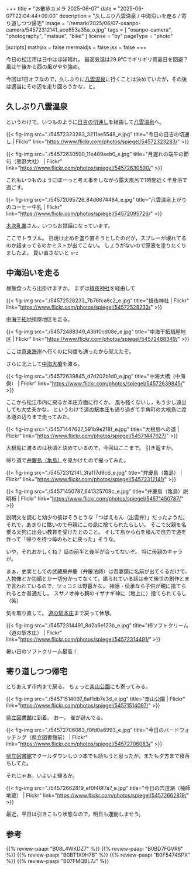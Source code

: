 +++
title = "お散歩カメラ 2025-06-07"
date =  "2025-06-07T22:04:44+09:00"
description = "久しぶり八雲温泉 / 中海沿いを走る / 寄り道しつつ帰宅"
image = "/remark/2025/06/07-osanpo-camera/54572312141_ace653a35a_o.jpg"
tags = [ "osanpo-camera", "photography", "matsue", "bike" ]
license = "by"
pageType = "photo"

[scripts]
  mathjax = false
  mermaidjs = false
  jsx = false
+++

今日の松江市は日中はほぼ晴れ。
最高気温は29.9℃でギリギリ真夏日を回避？ 風は午後から西の風がやや強め。

今回は1日オフなので，久しぶりに[八雲温泉][八雲温泉ゆうあい熊野館]に行くことは決めていたが，その後は適当にその辺を走り回ろうかな，と。

## 久しぶり八雲温泉

というわけで，いつものように[日吉の切通し]を経由して[八雲温泉][八雲温泉ゆうあい熊野館]へ。

{{< fig-img src="./54572323283_3211ae5548_e.jpg" title="今日の日吉の切通し | Flickr" link="https://www.flickr.com/photos/spiegel/54572323283/" >}}

{{< fig-img src="./54572630590_11e489aeb0_e.jpg" title="月遅れの端午の節句（熊野大社） | Flickr" link="https://www.flickr.com/photos/spiegel/54572630590/" >}}

これもいつものようにぼーっと考え事をしながら露天風呂で1時間近く半身浴で過ごす。

{{< fig-img src="./54572095726_84d6674484_e.jpg" title="八雲温泉上がりのコーヒー牛乳 | Flickr" link="https://www.flickr.com/photos/spiegel/54572095726/" >}}

[木次乳業]さん，いつもお世話になっています。

ここでトラブル。
日焼け止めを塗り直そうとしたのだが，スプレーが壊れてるのか詰まってるのかミストが出てこない。
しょうがないので原液を塗りたくりましたよ。
買い直さないと `orz`

## 中海沿いを走る

昼飯食ったら出掛けますか。
まずは[揖夜神社]を経由して

{{< fig-img src="./54572528233_7b76fca8c2_e.jpg" title="揖夜神社 | Flickr" link="https://www.flickr.com/photos/spiegel/54572528233/" >}}

[中海干拓地]揖屋地区を走る。

{{< fig-img src="./54572488349_436f0cd08e_e.jpg" title="中海干拓揖屋地区 | Flickr" link="https://www.flickr.com/photos/spiegel/54572488349/" >}}

ここは[意東海岸]へ行くのに何度も通ったから覚えたぞ。

さらに北上して[中海大橋]を渡る。

{{< fig-img src="./54572639845_d7d202b1d0_e.jpg" title="中海大橋（中海側） | Flickr" link="https://www.flickr.com/photos/spiegel/54572639845/" >}}

ここから松江市内に戻るか本庄方面に行くか。
風も強くないし，もう少し遠出しても大丈夫かな。
というわけで[道の駅本庄]も通り過ぎて手角町の大根島に渡る道の辺りまで走ってみた。

{{< fig-img src="./54571447627_591b9e218f_e.jpg" title="大根島への道 | Flickr" link="https://www.flickr.com/photos/spiegel/54571447627/" >}}

大根島に渡るのは秋頃と決めているので，今回はここまで。
引き返すか。

帰り道で[弁慶島（亀島）]を見かけたので撮ってみた。

{{< fig-img src="./54572312141_3fa117d9c6_e.jpg" title="弁慶島（亀島） | Flickr" link="https://www.flickr.com/photos/spiegel/54572312141/" >}}

{{< fig-img src="./54571450787_641325709c_e.jpg" title="弁慶島（亀島）説明板 | Flickr" link="https://www.flickr.com/photos/spiegel/54571450787/" >}}

説明文を読むと幼少の彼はそうとうな「つばえもん（出雲弁）」だったようだ。
それで，あまりに酷いので母親にこの島に捨てられたらしい。
そこで父親を名乗る天狗に出会い教育を受けたとのこと。
そして島から石を積んで自力で道を作って「帰りを待つ母のもとに戻った」そうな。

いや，それおかしくね？ 話の前半と後半が合ってないぞ。
特に母親のキャラが。

まぁ，史実としての武藏房弁慶（弁慶法師）は吾妻鏡に名前が出てくるだけで，人物像とか功績とか一切分かってなくて，語られている話は全て後世の創作とまで言われているので，ツッコミは野暮かな。
神話・伝承なら子供が親に捨てられるとか普通だし。
スサノオ神も親のイザナギ神に（地上に）捨てられてるし（笑）

気を取り直して。
[道の駅本庄]まで戻って休憩。

{{< fig-img src="./54572314491_8d2a6e123b_e.jpg" title="柿ソフトクリーム（道の駅本庄） | Flickr" link="https://www.flickr.com/photos/spiegel/54572314491/" >}}

暑い日のソフトクリーム最高！

## 寄り道しつつ帰宅

とりあえず市内まで戻る。
ちょっと[楽山公園]にも寄ってみる。

{{< fig-img src="./54571514097_8af1db7e3d_e.jpg" title="楽山公園 | Flickr" link="https://www.flickr.com/photos/spiegel/54571514097/" >}}

[県立図書館][島根県立図書館]に到着。
おー。
雀が遊んでる。

{{< fig-img src="./54572706083_f0fd0a6993_e.jpg" title="今日のバードウォッチング（県立図書館前） | Flickr" link="https://www.flickr.com/photos/spiegel/54572706083/" >}}

[県立図書館][島根県立図書館]でクールダウンしつつ本でも読もうと思ったが，またも夕方まで寝落ちしてた。

それじゃあ，いよいよ帰るか。

{{< fig-img src="./54572662819_ef0f46f7a7_e.jpg" title="今日の宍道湖（袖師地蔵） | Flickr" link="https://www.flickr.com/photos/spiegel/54572662819/" >}}

最近，平日は引きこもり状態なので，明日も運動しませう。

[日吉の切通し]: https://maps.app.goo.gl/XRLFXNkcWm6WdLc3A
[熊野大社]: http://www.kumanotaisha.or.jp/ "出雲國一之宮 熊野大社"
[八雲温泉ゆうあい熊野館]: https://www.kumanokan.jp/ "八雲温泉ゆうあい熊野館"
[木次乳業]: https://www.kisuki-milk.co.jp/ "木次乳業"
[揖夜神社]: https://maps.app.goo.gl/iUGu79bh4BSm4GSYA "揖夜神社"
[中海干拓地]: https://www.pref.shimane.lg.jp/industry/norin/seibi/kokuei/kokueinouchiuridashityuu.html "島根県：中海干拓地（トップ / しごと・産業 / 農林業 / 農業農村整備 / 国営事業）"
[意東海岸]: https://maps.app.goo.gl/7mkk9fMPUfqYJxDu6 "意東海岸"
[中海大橋]: https://maps.app.goo.gl/J4i7RkNSZQpUT5Sp9
[道の駅本庄]: https://michinoeki-honjou.jp/ "道の駅本庄 公式ホームページ|島根県|山陰観光|弁慶生誕の地|休憩|軽食|トイレ"
[弁慶島（亀島）]: https://maps.app.goo.gl/mg7CwFhTpNgrKsF38 "弁慶島（亀島）"
[楽山公園]: https://goo.gl/maps/3KK9JieJ596Loa7E6
[島根県立図書館]: https://www.library.pref.shimane.lg.jp/ "島根県立図書館"

## 参考

{{% review-paapi "B08L4WKDZ7" %}} <!-- PowerShot ZOOM -->
{{% review-paapi "B0BD7FGVR6" %}} <!-- GARMIN EDGE Explore 2 サイクルコンピュータ -->
{{% review-paapi "B0BT1X9H7B" %}} <!-- 日焼け止め ミストタイプ -->
{{% review-paapi "B0F5474SPX" %}} <!-- GREATEST 音乃瀬奏 -->
{{% review-paapi "B07FMQBL7J" %}} <!-- 栄光の男 サザンオールスターズ -->
